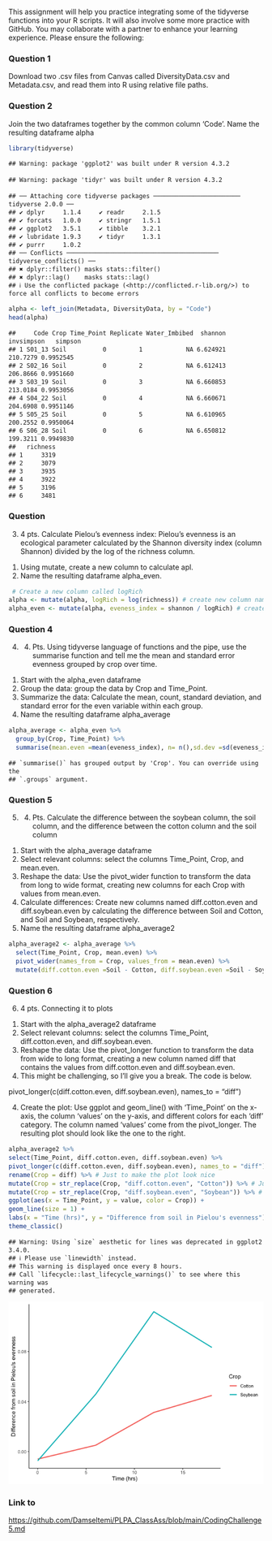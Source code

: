 This assignment will help you practice integrating some of the tidyverse
functions into your R scripts. It will also involve some more practice
with GitHub. You may collaborate with a partner to enhance your learning
experience. Please ensure the following:

### Question 1

Download two .csv files from Canvas called DiversityData.csv and
Metadata.csv, and read them into R using relative file paths.

### Question 2

Join the two dataframes together by the common column ‘Code’. Name the
resulting dataframe alpha

``` r
library(tidyverse)
```

    ## Warning: package 'ggplot2' was built under R version 4.3.2

    ## Warning: package 'tidyr' was built under R version 4.3.2

    ## ── Attaching core tidyverse packages ──────────────────────── tidyverse 2.0.0 ──
    ## ✔ dplyr     1.1.4     ✔ readr     2.1.5
    ## ✔ forcats   1.0.0     ✔ stringr   1.5.1
    ## ✔ ggplot2   3.5.1     ✔ tibble    3.2.1
    ## ✔ lubridate 1.9.3     ✔ tidyr     1.3.1
    ## ✔ purrr     1.0.2     
    ## ── Conflicts ────────────────────────────────────────── tidyverse_conflicts() ──
    ## ✖ dplyr::filter() masks stats::filter()
    ## ✖ dplyr::lag()    masks stats::lag()
    ## ℹ Use the conflicted package (<http://conflicted.r-lib.org/>) to force all conflicts to become errors

``` r
alpha <- left_join(Metadata, DiversityData, by = "Code")
head(alpha)
```

    ##     Code Crop Time_Point Replicate Water_Imbibed  shannon invsimpson   simpson
    ## 1 S01_13 Soil          0         1            NA 6.624921   210.7279 0.9952545
    ## 2 S02_16 Soil          0         2            NA 6.612413   206.8666 0.9951660
    ## 3 S03_19 Soil          0         3            NA 6.660853   213.0184 0.9953056
    ## 4 S04_22 Soil          0         4            NA 6.660671   204.6908 0.9951146
    ## 5 S05_25 Soil          0         5            NA 6.610965   200.2552 0.9950064
    ## 6 S06_28 Soil          0         6            NA 6.650812   199.3211 0.9949830
    ##   richness
    ## 1     3319
    ## 2     3079
    ## 3     3935
    ## 4     3922
    ## 5     3196
    ## 6     3481

### Question

3.  4 pts. Calculate Pielou’s evenness index: Pielou’s evenness is an
    ecological parameter calculated by the Shannon diversity index
    (column Shannon) divided by the log of the richness column.

<!-- -->

1.  Using mutate, create a new column to calculate apl.
2.  Name the resulting dataframe alpha_even.

``` r
 # Create a new column called logRich
alpha <- mutate(alpha, logRich = log(richness)) # create new column named logRich that has the log of richness  # creating a new column of the log richness
alpha_even <- mutate(alpha, eveness_index = shannon / logRich) # create new column named Pielou’s evenness index that has the log of richness  
```

### Question 4

4.  4.  Pts. Using tidyverse language of functions and the pipe, use the
        summarise function and tell me the mean and standard error
        evenness grouped by crop over time.

<!-- -->

1.  Start with the alpha_even dataframe
2.  Group the data: group the data by Crop and Time_Point.
3.  Summarize the data: Calculate the mean, count, standard deviation,
    and standard error for the even variable within each group.
4.  Name the resulting dataframe alpha_average

``` r
alpha_average <- alpha_even %>% 
  group_by(Crop, Time_Point) %>% 
  summarise(mean.even =mean(eveness_index), n= n(),sd.dev =sd(eveness_index),std.err =sd.dev/sqrt(n))
```

    ## `summarise()` has grouped output by 'Crop'. You can override using the
    ## `.groups` argument.

### Question 5

5.  4.  Pts. Calculate the difference between the soybean column, the
        soil column, and the difference between the cotton column and
        the soil column

<!-- -->

1.  Start with the alpha_average dataframe
2.  Select relevant columns: select the columns Time_Point, Crop, and
    mean.even.
3.  Reshape the data: Use the pivot_wider function to transform the data
    from long to wide format, creating new columns for each Crop with
    values from mean.even.
4.  Calculate differences: Create new columns named diff.cotton.even and
    diff.soybean.even by calculating the difference between Soil and
    Cotton, and Soil and Soybean, respectively.
5.  Name the resulting dataframe alpha_average2

``` r
alpha_average2 <- alpha_average %>% 
  select(Time_Point, Crop, mean.even) %>% 
  pivot_wider(names_from = Crop, values_from = mean.even) %>% 
  mutate(diff.cotton.even =Soil - Cotton, diff.soybean.even =Soil - Soybean )
```

### Question 6

6.  4 pts. Connecting it to plots

<!-- -->

1.  Start with the alpha_average2 dataframe
2.  Select relevant columns: select the columns Time_Point,
    diff.cotton.even, and diff.soybean.even.
3.  Reshape the data: Use the pivot_longer function to transform the
    data from wide to long format, creating a new column named diff that
    contains the values from diff.cotton.even and diff.soybean.even.
4.  This might be challenging, so I’ll give you a break. The code is
    below.

pivot_longer(c(diff.cotton.even, diff.soybean.even), names_to = “diff”)

4.  Create the plot: Use ggplot and geom_line() with ‘Time_Point’ on the
    x-axis, the column ‘values’ on the y-axis, and different colors for
    each ‘diff’ category. The column named ‘values’ come from the
    pivot_longer. The resulting plot should look like the one to the
    right.

``` r
alpha_average2 %>%
select(Time_Point, diff.cotton.even, diff.soybean.even) %>%
pivot_longer(c(diff.cotton.even, diff.soybean.even), names_to = "diff") %>%
rename(Crop = diff) %>% # Just to make the plot look nice
mutate(Crop = str_replace(Crop, "diff.cotton.even", "Cotton")) %>% # Just to make the plot look nice
mutate(Crop = str_replace(Crop, "diff.soybean.even", "Soybean")) %>% # Just to make the plot look n
ggplot(aes(x = Time_Point, y = value, color = Crop)) +
geom_line(size = 1) +
labs(x = "Time (hrs)", y = "Difference from soil in Pielou's evenness") +
theme_classic()
```

    ## Warning: Using `size` aesthetic for lines was deprecated in ggplot2 3.4.0.
    ## ℹ Please use `linewidth` instead.
    ## This warning is displayed once every 8 hours.
    ## Call `lifecycle::last_lifecycle_warnings()` to see where this warning was
    ## generated.

![](CodingChallenge5_files/figure-gfm/unnamed-chunk-5-1.png)<!-- -->

### Link to

<https://github.com/Damseltemi/PLPA_ClassAss/blob/main/CodingChallenge5.md>

